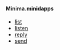 #### Minima.minidapps

+ [list](./list.md)
+ [listen](./listen.md)
+ [reply](./reply.md)
+ [send](./send.md)
